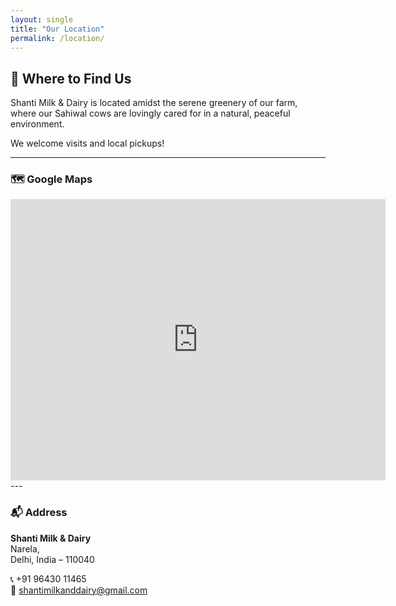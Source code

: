 ```yaml
---
layout: single
title: "Our Location"
permalink: /location/
---
```


## 📍 Where to Find Us

Shanti Milk & Dairy is located amidst the serene greenery of our farm, where our Sahiwal cows are lovingly cared for in a natural, peaceful environment.

We welcome visits and local pickups!

---

### 🗺️ Google Maps

<iframe src="https://www.google.com/maps/embed?pb=!1m18!1m12!1m3!1d3162.1025552706465!2d77.1104146!3d28.8615659!2m3!1f0!2f0!3f0!3m2!1i1024!2i768!4f13.1!3m3!1m2!1s0x390dabe09b20a549%3A0x5a231ceb282aab02!2sShanti%20Milk%20Dairy!5e1!3m2!1sen!2sin!4v1750138121166!5m2!1sen!2sin" width="600" height="450" style="border:0;" allowfullscreen="" loading="lazy" referrerpolicy="no-referrer-when-downgrade"></iframe>
---

### 📬 Address

**Shanti Milk & Dairy**  
Narela,   
Delhi, India – 110040 

📞 +91 96430 11465  
📧 shantimilkanddairy@gmail.com
